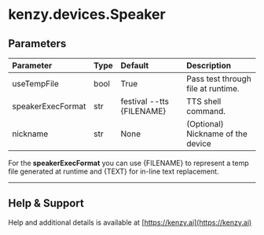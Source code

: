 # kenzy.devices.Speaker

## Parameters
| Parameter           | Type    | Default | Description |
| :------------------ | :------ | :------ | :---------- |
| useTempFile         | bool    | True    | Pass test through file at runtime. |
| speakerExecFormat   | str     | festival --tts {FILENAME} | TTS shell command. |
| nickname            | str     | None    | (Optional) Nickname of the device |

For the __speakerExecFormat__ you can use {FILENAME} to represent a temp file generated at runtime and {TEXT} for in-line text replacement.

-----

## Help &amp; Support
Help and additional details is available at [https://kenzy.ai](https://kenzy.ai)